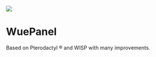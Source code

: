 <a title="Crowdin" target="_blank" href="https://crowdin.com/project/wuepanel"><img src="https://badges.crowdin.net/wuepanel/localized.svg"></a>
# WuePanel
Based on Pterodactyl ® and WISP with many improvements.

